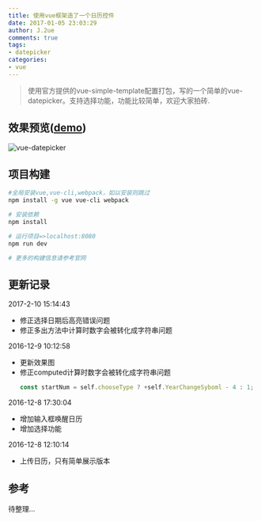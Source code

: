 ```yaml
---
title: 使用vue框架造了一个日历控件
date: 2017-01-05 23:03:29
author: J.2ue
comments: true
tags:
- datepicker
categories:
- vue
---
```


> 使用官方提供的vue-simple-template配置打包，写的一个简单的vue-datepicker。支持选择功能，功能比较简单，欢迎大家拍砖.

## 效果预览([demo](https://2ue.github.io/vue-datepicker))

![vue-datepicker](/images/posts/vue-datepicker2.gif)

## 项目构建

``` bash
#全局安装vue,vue-cli,webpack，如以安装则跳过
npm install -g vue vue-cli webpack

# 安装依赖
npm install

# 运行项目=>localhost:8080
npm run dev

# 更多的构建信息请参考官网
```

## 更新记录

2017-2-10 15:14:43
- 修正选择日期后高亮错误问题
- 修正多出方法中计算时数字会被转化成字符串问题

2016-12-9 10:12:58
- 更新效果图
- 修正computed计算时数字会被转化成字符串问题
  ``` javascript
  const startNum = self.chooseType ? +self.YearChangeSyboml - 4 : 1;
  ```

2016-12-8 17:30:04
- 增加输入框唤醒日历
- 增加选择功能

2016-12-8 12:10:14
- 上传日历，只有简单展示版本

## 参考

待整理...
